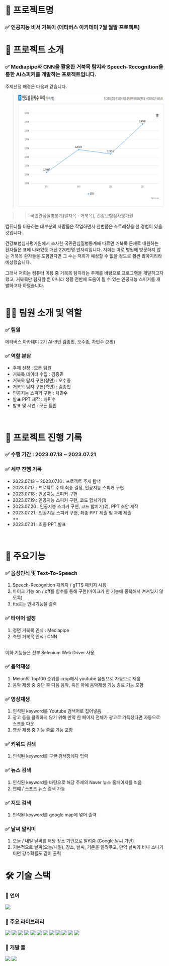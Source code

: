 # 📂 프로젝트명
### ✅ 인공지능 비서 거북이 (메타버스 아카데미 7월 월말 프로젝트)

# 📒 프로젝트 소개
### ✅ Mediapipe와 CNN을 활용한 거북목 탐지와 Speech-Recognition을 통한 AI스피커를 개발하는 프로젝트입니다.

주제선정 배경은 다음과 같습니다.

><img src="https://github.com/MinSooC/TurtleNeck/blob/main/tools/assets/%EA%B1%B0%EB%B6%81%EB%AA%A9%20%ED%99%98%EC%9E%90%20%EC%88%98.png?raw=true" height="360">

>> 국민관심질병통계(일자목ㆍ거북목), 건강보험심사평가원

컴퓨터를 이용하는 대부분의 사람들은 작업하면서 한번쯤은 스트레칭을 한 경험이 있을 것입니다. 

건강보험심사평가원에서 조사한 국민관심질병통계에 따르면 거북목 문제로 내원하는 환자들은 표에 나와있듯 매년 220만명 언저리입니다. 저희는 따로 병원에 방문하지 않는 거북목 환자들을 포함한다면 그 수는 저희가 예상할 수 없을 정도로 훨씬 많아지리라 예상했습니다.

그래서 저희는 컴퓨터 이용 중 거북목 탐지라는 주제를 바탕으로 프로그램을 개발하고자 했고, 거북목만 탐지할 뿐 아니라 생활 전반에 도움이 될 수 있는 인공지능 스피커를 개발하고자 하였습니다.
<br>
<br>

# 👩‍🔧 팀원 소개 및 역할
### ✅ 팀원
메타버스 아카데미 2기 AI-B반 김종민, 오수종, 차민수 (3명)

### ✅ 역할 분담
 - 주제 선정 : 모든 팀원
 - 거북목 데이터 수집 : 김종민
 - 거북목 탐지 구현(정면) : 오수종
 - 거북목 탐지 구현(측면) : 김종민
 - 인공지능 스피커 구현 : 차민수
 - 발표 PPT 제작 : 차민수
 - 발표 및 시연 : 모든 팀원
<br>

# 📅 프로젝트 진행 기록
### ✅ 수행 기간 : 2023.07.13 ~ 2023.07.21
### ✅ 세부 진행 기록
 - 2023.07.13 ~ 2023.07.16 : 프로젝트 주제 탐색 
 - 2023.07.17 : 프로젝트 주제 최종 결정, 인공지능 스피커 구현
 - 2023.07.18 : 인공지능 스피커 구현
 - 2023.07.19 : 인공지능 스피커 구현, 코드 합치기(1)
 - 2023.07.20 : 인공지능 스피커 구현, 코드 합치기(2), PPT 초안 제작
 - 2023.07.21 : 인공지능 스피커 구현, 최종 PPT 제출 및 과제 제출<br>
 ++
 - 2023.07.31 : 최종 PPT 발표
<br>

# 📜 주요기능
### ✅ 음성인식 및 Text-To-Speech
1. Speech-Recognition 패키지 / gTTS 패키지 사용
2. 마이크 기능 on / off를 함수를 통해 구현(마이크가 한 기능에 중복해서 켜져있지 않도록)
3. tts로는 안내기능을 출력


### ✅ 타이머 설정
1. 정면 거북목 인식 : Mediapipe
2. 측면 거북목 인식 : CNN

<br>
이하 기능들은 전부 Selenium Web Driver 사용

### ✅ 음악재생
1. Melon의 Top100 순위를 crop해서 youtube 음원으로 자동으로 재생
2. 음악 재생 중 중단 후 다음 음악, 혹은 아예 음악재생 기능 종료 기능 포함


### ✅ 영상재생
1. 인식된 keyword를 Youtube 검색어로 집어넣음
2. 광고 등을 클릭하지 않기 위해 만약 한 페이지 전체가 광고로 가득찼다면 자동으로 스크롤 다운
3. 영상 재생 중 기능 종료 기능 포함


### ✅ 키워드 검색
1. 인식된 keyword를 구글 검색창에다 입력


### ✅ 뉴스 검색
1. 인식된 keyword를 바탕으로 해당 주제의 Naver 뉴스 홈페이지를 띄움
2. 연예 / 스포츠 뉴스 검색 가능


### ✅ 지도 검색
1. 인식된 keyword를 google map에 넣어 출력


### ✅ 날씨 알리미
1. 오늘 / 내일 날씨를 해당 장소 기반으로 알려줌 (Google 날씨 기반)
2. 기본적으로 날짜(오늘/내일), 장소, 날씨, 기온을 알려주고, 만약 날씨가 비나 소나기이면 강수확률도 같이 출력



# 🛠 기술 스택

### 🔹 언어
<img src="https://img.shields.io/badge/python-3776AB?style=for-the-badge&logo=python&logoColor=white">

### 🔹 주요 라이브러리
<img src="https://img.shields.io/badge/selenium-43B02A?style=for-the-badge&logo=selenium&logoColor=white"> <img src="https://img.shields.io/badge/tensorflow-FF6F00?style=for-the-badge&logo=tensorflow&logoColor=white"> <img src="https://img.shields.io/badge/pytorch-EE4C2C?style=for-the-badge&logo=pytorch&logoColor=white"> <img src="https://img.shields.io/badge/torchvision-29A7DF?style=for-the-badge&logo=torchvision&logoColor=white"> <img src="https://img.shields.io/badge/opencv-5C3EE8?style=for-the-badge&logo=opencv&logoColor=white"> <img src="https://img.shields.io/badge/MediaPipe-1299F3?style=for-the-badge&logo=MediaPipe&logoColor=white"> <img src="https://img.shields.io/badge/pandas-150458?style=for-the-badge&logo=pandas&logoColor=white"> <img src="https://img.shields.io/badge/numpy-013243?style=for-the-badge&logo=numpy&logoColor=white"> <img src="https://img.shields.io/badge/matplotlib-0058CC?style=for-the-badge&logo=matplotlib&logoColor=white"> <img src="https://img.shields.io/badge/Speech%20recognition-512BD4?style=for-the-badge&logoColor=white"> <img src="https://img.shields.io/badge/Playsound-F9AB00?style=for-the-badge&logoColor=white"> <img src="https://img.shields.io/badge/Text to Speech-40AEF0?style=for-the-badge&logoColor=white">

### 🔹 개발 툴
<img src="https://img.shields.io/badge/pycharm-000000?style=for-the-badge&logo=pycharm&logoColor=white"> <img src="https://img.shields.io/badge/Google Colab-F9AB00?style=for-the-badge&logo=Google Colab&logoColor=white">
